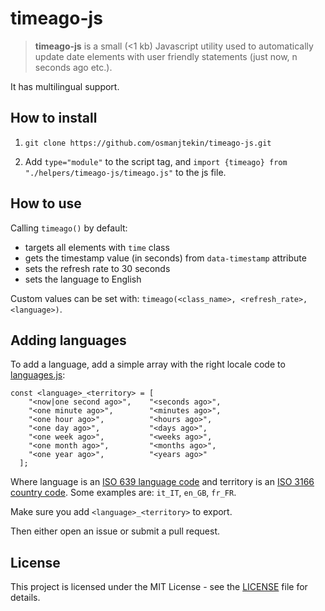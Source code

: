 # timeago-js

> **timeago-js** is a small (<1 kb) Javascript utility used to automatically update date elements with user friendly statements (just now, n seconds ago etc.). 

It has multilingual support.

## How to install

1. `git clone https://github.com/osmanjtekin/timeago-js.git`

2. Add `type="module"` to the script tag, and `import {timeago} from "./helpers/timeago-js/timeago.js"` to the js file.

## How to use

Calling `timeago()` by default:
- targets all elements with `time` class
- gets the timestamp value (in seconds) from `data-timestamp` attribute
- sets the refresh rate to 30 seconds
- sets the language to English

Custom values can be set with: `timeago(<class_name>, <refresh_rate>, <language>)`.

## Adding languages

To add a language, add a simple array with the right locale code to [languages.js](languages.js):

    const <language>_<territory> = [
        "<now|one second ago>",    "<seconds ago>",
        "<one minute ago>",        "<minutes ago>",
        "<one hour ago>",          "<hours ago>",
        "<one day ago>",           "<days ago>",
        "<one week ago>",          "<weeks ago>",
        "<one month ago>",         "<months ago>",
        "<one year ago>",          "<years ago>"
      ];

Where language is an [ISO 639 language code](https://en.wikipedia.org/wiki/List_of_ISO_639-1_codes) and territory is an [ISO 3166 country code](https://en.wikipedia.org/wiki/ISO_3166-1#Current_codes). Some examples are: `it_IT`, `en_GB`, `fr_FR`.

Make sure you add `<language>_<territory>` to export.

Then either open an issue or submit a pull request.

## License

This project is licensed under the MIT License - see the [LICENSE](LICENSE) file for details.
